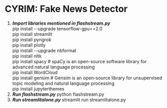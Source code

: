 # CYRIM: Fake News Detector
1. ***Import libraries mentioned in flashstream.py***<br />
    pip install --upgrade tensorflow-gpu==2.0 <br />
    pip install streamlit <br />
    pip install pyngrok <br />
    pip install plotly <br />
    pip install --upgrade nbformat <br />
    pip install nltk <br />
    pip install spacy # spaCy is an open-source software library for advanced natural language processing <br />
    pip install WordCloud <br />
    pip install gensim # Gensim is an open-source library for unsupervised topic modeling and natural language processing <br />
    pip install jupyterthemes <br />
2. ***Run flashstream.py***
    python flashstream.py
3. ***Run streamlitalone.py***
    streamlit run streamlitalone.py
